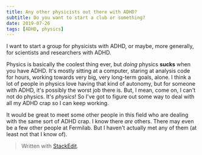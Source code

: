 ```yaml
---
title: Any other physicists out there with ADHD?
subtitle: Do you want to start a club or something?
date: 2019-07-26
tags: [ADHD, physics]
---
```


I want to start a group for physicists with ADHD, or maybe, more generally, for scientists and researchers with ADHD.

Physics is basically the coolest thing ever, but *doing* physics **sucks** when you have ADHD. It's mostly sitting at a computer, staring at analysis code for hours, working towards very big, very long-term goals, alone. I think a lot of people in physics love having that kind of autonomy, but for someone with ADHD, it's possibly the worst job there is. But, I mean, come on, I can't not do physics. It's *physics*! So I've got to figure out some way to deal with all my ADHD crap so I can keep working.

It would be great to meet some other people in this field who are dealing with the same sort of ADHD crap. I know there *are* others. There may even be a few other people at Fermilab. But I haven't actually met any of them (at least not that I know of). 


> Written with [StackEdit](https://stackedit.io/).
<!--stackedit_data:
eyJoaXN0b3J5IjpbLTQ4NjA4OTIzXX0=
-->